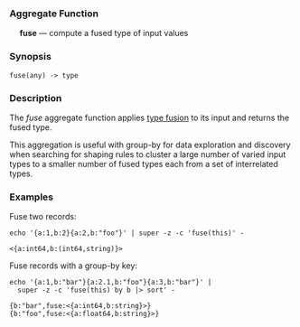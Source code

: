 ### Aggregate Function

&emsp; **fuse** &mdash; compute a fused type of input values

### Synopsis
```
fuse(any) -> type
```

### Description

The _fuse_ aggregate function applies [type fusion](../shaping#type-fusion)
to its input and returns the fused type.

This aggregation is useful with group-by for data exploration and discovery
when searching for shaping rules to cluster a large number of varied input
types to a smaller number of fused types each from a set of interrelated types.

### Examples

Fuse two records:
```mdtest-command
echo '{a:1,b:2}{a:2,b:"foo"}' | super -z -c 'fuse(this)' -
```

```mdtest-output
<{a:int64,b:(int64,string)}>
```
Fuse records with a group-by key:
```mdtest-command
echo '{a:1,b:"bar"}{a:2.1,b:"foo"}{a:3,b:"bar"}' |
  super -z -c 'fuse(this) by b |> sort' -
```

```mdtest-output
{b:"bar",fuse:<{a:int64,b:string}>}
{b:"foo",fuse:<{a:float64,b:string}>}
```
